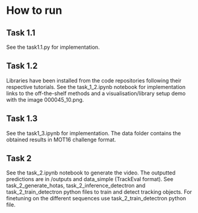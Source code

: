 # How to run

## Task 1.1
See the task1.1.py for implementation. 

## Task 1.2

Libraries have been installed from the code repositories following their respective tutorials. See the task_1_2.ipynb notebook for implementation links to the off-the-shelf methods and a visualisation/library setup demo with the image 000045_10.png.

## Task 1.3
See the task1_3.ipynb for implementation. The data folder contains the obtained results in MOT16 challenge format.  

## Task 2

See the task_2.ipynb notebook to generate the video.  The outputted predictions are in /outputs and data_simple (TrackEval format). See task_2_generate_hotas, task_2_inference_detectron and task_2_train_detectron python files to train and detect tracking objects. For finetuning on the different sequences use task_2_train_detectron python file.
